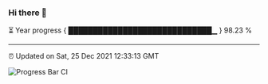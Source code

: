 ### Hi there 👋

⏳ Year progress { █████████████████████████████▁ } 98.23 %

---

⏰ Updated on Sat, 25 Dec 2021 12:33:13 GMT

![Progress Bar CI](https://github.com/ZhaoGui/ZhaoGui/workflows/Progress%20Bar%20CI/badge.svg)
